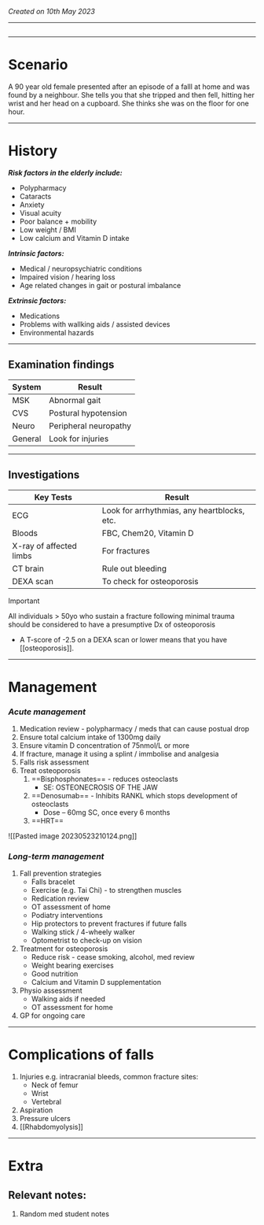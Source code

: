 *Created on 10th May 2023*

---
```toc
```
---

# Scenario
A 90 year old female presented after an episode of a falll at home and was found by a neighbour. She tells you that she tripped and then fell, hitting her wrist and her head on a cupboard. She thinks she was on the floor for one hour.

--- 
# History
***Risk factors in the elderly include:***
- Polypharmacy
- Cataracts
- Anxiety
- Visual acuity
- Poor balance + mobility 
- Low weight / BMI
- Low calcium and Vitamin D intake 

***Intrinsic factors:***
- Medical / neuropsychiatric conditions
- Impaired vision / hearing loss
- Age related changes in gait or postural imbalance

***Extrinsic factors:***
- Medications
- Problems with wallking aids / assisted devices
- Environmental hazards

---

## Examination findings
| System  | Result                |
| ------- | --------------------- |
| MSK     | Abnormal gait         |
| CVS     | Postural hypotension  |
| Neuro   | Peripheral neuropathy |
| General | Look for injuries     |

---

## Investigations
| Key Tests               | Result                                      |
| ----------------------- | ------------------------------------------- |
| ECG                     | Look for arrhythmias, any heartblocks, etc. |
| Bloods                  | FBC, Chem20, Vitamin D                      |
| X-ray of affected limbs | For fractures                               |
| CT brain                | Rule out bleeding                           |
| DEXA scan               | To check for osteoporosis                                            |


>[!Important]
>All individuals > 50yo who sustain a fracture following minimal trauma should be considered to have a presumptive Dx of osteoporosis
>- A T-score of -2.5 on a DEXA scan or lower means that you have [[osteoporosis]].

---

# Management
### *Acute management*
1. Medication review - polypharmacy / meds that can cause postual drop
2. Ensure total calcium intake of 1300mg daily
3. Ensure vitamin D concentration of 75nmol/L or more
4. If fracture, manage it using a splint / immbolise and analgesia
5. Falls risk assessment
7. Treat osteoporosis 
	1. ==Bisphosphonates== - reduces osteoclasts
		- SE: OSTEONECROSIS OF THE JAW
	2. ==Denosumab== - Inhibits RANKL which stops development of osteoclasts 
		- Dose – 60mg SC, once every 6 months
	1. ==HRT== 

![[Pasted image 20230523210124.png]]

### *Long-term management*
1. Fall prevention strategies
	- Falls bracelet
	- Exercise (e.g. Tai Chi) - to strengthen muscles
	- Redication review
	- OT assessment of home 
	- Podiatry interventions
	- Hip protectors to prevent fractures if future falls 
	- Walking stick / 4-wheely walker
	- Optometrist to check-up on vision
2. Treatment for osteoporosis
	- Reduce risk - cease smoking, alcohol, med review
	- Weight bearing exercises
	- Good nutrition 
	- Calcium and Vitamin D supplementation
3. Physio assessment
	- Walking aids if needed 
	- OT assessment for home
4. GP for ongoing care


---

# Complications of falls
1. Injuries e.g. intracranial bleeds, common fracture sites:
	- Neck of femur
	- Wrist
	- Vertebral 
2. Aspiration
3. Pressure ulcers
4. [[Rhabdomyolysis]] 

---

# Extra
## Relevant notes:
1. Random med student notes